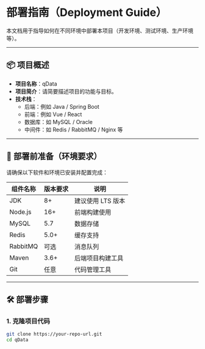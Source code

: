# 部署指南（Deployment Guide）

本文档用于指导如何在不同环境中部署本项目（开发环境、测试环境、生产环境等）。

---

## 📦 项目概述

- **项目名称**：qData
- **项目简介**：请简要描述项目的功能与目标。
- **技术栈**：
    - 后端：例如 Java / Spring Boot
    - 前端：例如 Vue / React
    - 数据库：如 MySQL / Oracle
    - 中间件：如 Redis / RabbitMQ / Nginx 等

---

## 🧩 部署前准备（环境要求）

请确保以下软件和环境已安装并配置完成：

| 组件名称    | 版本要求 | 说明           |
|-------------|------|----------------|
| JDK         | 8+   | 建议使用 LTS 版本 |
| Node.js     | 16+  | 前端构建使用      |
| MySQL       | 5.7  | 数据存储         |
| Redis       | 5.0+ | 缓存支持         |
| RabbitMQ    | 可选   | 消息队列         |
| Maven       | 3.6+ | 后端项目构建工具   |
| Git         | 任意   | 代码管理工具       |

---

## 🛠️ 部署步骤

### 1. 克隆项目代码

```bash
git clone https://your-repo-url.git
cd qData
